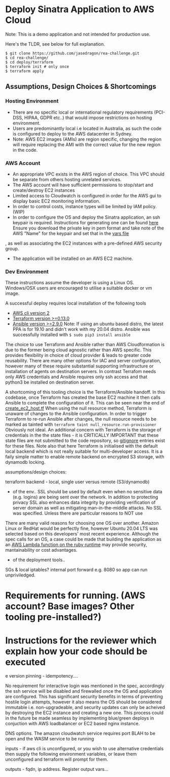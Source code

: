 # Deploy Sinatra Application to AWS Cloud

Note: This is a demo application and not intended for production use.

Here's the TLDR, see below for full explanation.

```shell 
$ git clone https://github.com/jasedragon/rea-challenge.git
$ cd rea-challenge/
$ cd deploy/terraform
$ terraform init # only once
$ terraform apply
```


## Assumptions, Design Choices & Shortcomings

### Hosting Environment
* There are no specific local or international regulatory requirements (PCI-DSS, HIPAA, GDPR etc..) that would impose restrictions on hosting environment.
* Users are predominantly local i.e located in Australia, as such the code is configured to deploy to the AWS datacenter in Sydney.
* Note: AWS EC2 images (AMIs) are region specific, changing the region will require replacing the AMI with the correct value for the new region in the code.

### AWS Account 
* An appropriate VPC exists in the AWS region of choice. This VPC should be separate from others hosting unrelated services. 
* The AWS account will have sufficient permissions to stop/start and create/destroy EC2 instances
* Limited access to Cloudwatch is configured in order for the AWS gui to display basic EC2 monitoring information.
* In order to control costs, instance types will be limited by IAM policy. (WIP)
* In order to configure the OS and deploy the Sinatra application, an ssh keypair is required. Instructions for generating one can be found [here](https://docs.aws.amazon.com/AWSEC2/latest/UserGuide/ec2-key-pairs.html#new-console) Ensure you download the private key in pem format and take note of the AWS "Name" for the keypair and set that in the [vars file](deploy/terraform/terraform.tfvars)

, as well as associating the EC2 instances with a pre-defined AWS security group. 
* The application will be installed on an AWS EC2 machine.

### Dev Environment
These instructions assume the developer is using a Linux OS. 
Windows/OSX users are encouraged to utilise a suitable docker or vm image.

A successful deploy requires local installation of the following tools
* [AWS cli version 2](https://docs.aws.amazon.com/cli/latest/userguide/install-cliv2-linux.html)
* [Terraform version >=0.13.0](https://www.terraform.io/downloads.html)
* [Ansible version >=2.9.0](https://docs.ansible.com/ansible/latest/installation_guide/intro_installation.html)
  Note: If using an ubuntu based distro, the latest PPA is for 19.10 and didn't work with my 20.04 distro. Ansible was successfully installed with `$ sudo pip3 install ansible`

The choice to use Terraform and Ansible rather than AWS Cloudformation is due to the former being cloud agnostic rather than AWS specific. This provides flexibility in choice of cloud provider & leads to greater code reusability. There are many other options for IAC and server configuration, however many of these require substantial supporting infrastructure or installation of agents on destination servers. In contrast Terrafom needs only AWS credentials and Ansible requires only ssh access and that python3 be installed on destination server.

A shortcoming of this tooling choice is the Terraform/Ansible handoff. In this codebase, once Terraform has created the base EC2 machine it then calls Ansible to complete the configuration of it. This can be seen near the end of [create_ec2_host.tf](deploy/terraform/create_ec2_host.tf) When using the null resource method, Terraform is unaware of changes to the Ansible configuration. In order to trigger Terraform to re-run Ansible after changes, the null resource needs to be marked as tainted with `terraform taint null_resource.run-provisioner` Obviously not ideal. An additional concern with Terraform is the storage of credentials in the the state files - it is CRITICALLY IMPORTANT that these state files are not submitted to the code repository, so [gitignore](./.gitignore) entries exist for these files. Note also that here Terraform is initialised with the default local backend which is not really suitable for multi-developer access. It is a faily simple matter to enable remote backend on encrypted S3 storage, with dynamodb locking.




assumptions/design choices:

terraform backend - local, single user versus remote (S3/dynamodb)

  - of the env..
SSL should be used by default even when no sensitive data (e.g. logins) are being sent over the network.
In addition to protecting privacy SSL also enhances data integrity by providing verification of server domain as well as mitigating man-in-the-middle attacks. 
No SSL was specified. Unless there are particular reasons to NOT use 

There are many valid reasons for choosing one OS over another. Amazon Linux or RedHat would be perfectly fine, however Ubuntu 20.04 LTS was selected based on this developers' most recent experience. Although the spec calls for an OS, a case could be made that building the application as an [AWS Lambda function on the ruby runtime](https://docs.aws.amazon.com/lambda/latest/dg/lambda-ruby.html) may provide security, mantainability or cost advantages. 

  - of the deployment tools..


SGs & local iptables? internal port forward e.g. 8080 so app can run unpriviledged. 

Requirements for running. (AWS account? Base images? Other tooling pre-installed?)
============
Instructions for the reviewer which explain how your code should be executed
============

 e 
version pinning - idempotency....

No requirement for interactive login was mentioned in the spec, accordingly the ssh service will be disabled and firewalled once the OS and application are configured. This has significant security benefits in terms of preventing hostile login attempts, however it also means the OS should be considered immutable i.e. non-upgradeable, and security updates can only be acheived by destroying the EC2 instance and creating a new one. This process could in the future be made seamless by implementing blue/green deploys in conjuction with AWS loadbalancer or EC2 based nginx instance. 

DNS options.
The amazon cloudwatch service requires port BLAH to be open and the WASM service to be running

inputs - if aws cli is unconfigured, or you wish to use alternative credentials then supply the following environment variables, or leave them unconfigured and terraform will prompt for them. 

outputs - fqdn, ip address. Register output vars...

